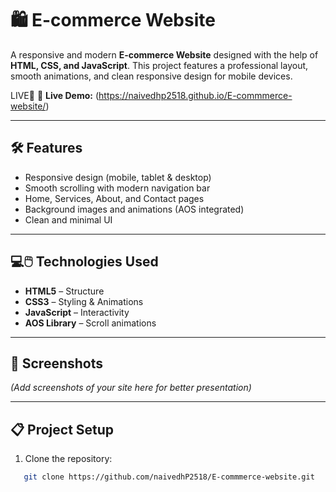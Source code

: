 # 🛍️ E-commerce Website  

A responsive and modern **E-commerce Website** designed with the help of **HTML, CSS, and JavaScript**.
This project features a professional layout, smooth animations, and clean responsive design for mobile devices.

LIVE🔴 🔗 **Live Demo:** (https://naivedhp2518.github.io/E-commmerce-website/)

---

## 🛠 Features  
- Responsive design (mobile, tablet & desktop)  
- Smooth scrolling with modern navigation bar  
- Home, Services, About, and Contact pages
- Background images and animations (AOS integrated)  
- Clean and minimal UI  

---

## 💻🖱️ Technologies Used  
- **HTML5** – Structure  
- **CSS3** – Styling & Animations  
- **JavaScript** – Interactivity  
- **AOS Library** – Scroll animations  

---

## 📸 Screenshots  
*(Add screenshots of your site here for better presentation)*  

---

## 📋 Project Setup  
1. Clone the repository:
```bash
   git clone https://github.com/naivedhP2518/E-commmerce-website.git
```

